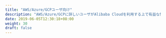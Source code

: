 ```yaml
---
title: "AWS/Azure/GCPユーザ向け"
description: "AWS/Azure/GCPに詳しいユーザがAlibaba Cloudを利用する上で有益な情報を紹介します"
date: 2019-06-05T12:30:18+08:00
weight: 30
draft: false
---
```

<!-- descriptionがコンテンツの前に表示されます -->

<!-- コンテンツを書くときはこの下に記載ください -->



<!-- 配下タイトル一覧がコンテンツの後に表示されます -->